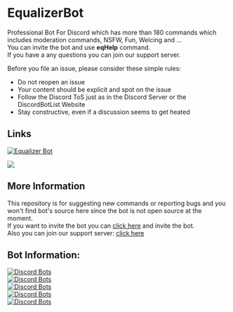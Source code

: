 # EqualizerBot
Professional Bot For Discord which has more than 180 commands which includes moderation commands, NSFW, Fun, Welcing and ...<br />
You can invite the bot and use **eqHelp** command.<br />
If you have a any questions you can join our support server.<br />

Before you file an issue, please consider these simple rules:
- Do not reopen an issue
- Your content should be explicit and spot on the issue
- Follow the Discord ToS just as in the Discord Server or the DiscordBotList Website
- Stay constructive, even if a discussion seems to get heated

## Links
<p><a href="https://discordbots.org/bot/equalizer"><img src="https://discordbots.org/api/widget/405349279331254282.svg" alt="Equalizer Bot"/></a></p>
<p><a href="https://discord.gg/R5cEHyy"><img src="https://discordapp.com/api/guilds/405241739486429194/widget.png?style=banner3"></a></p>

## More Information
This repository is for suggesting new commands or reporting bugs and you won't find bot's source here since the bot is not open source at the moment.<br />
If you want to invite the bot you can [click here](http://equalizerbot.xyz) and invite the bot.<br />
Also you can join our support server: [click here](https://discord.gg/R5cEHyy)

## Bot Information:
[![Discord Bots](https://discordbots.org/api/widget/status/405349279331254282.svg?noavatar=true)](https://discordbots.org/bot/equalizer)<br />
[![Discord Bots](https://discordbots.org/api/widget/servers/405349279331254282.svg?noavatar=true)](https://discordbots.org/bot/equalizer)<br />
[![Discord Bots](https://discordbots.org/api/widget/upvotes/405349279331254282.svg?noavatar=true)](https://discordbots.org/bot/equalizer)<br />
[![Discord Bots](https://discordbots.org/api/widget/lib/405349279331254282.svg?noavatar=true)](https://discordbots.org/bot/equalizer)<br />
[![Discord Bots](https://discordbots.org/api/widget/owner/405349279331254282.svg?noavatar=true)](https://discordbots.org/bot/equalizer)
